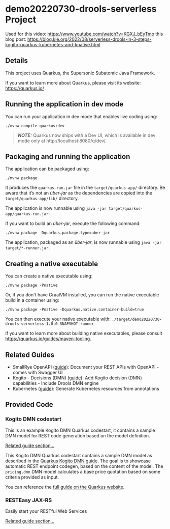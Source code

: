 # demo20220730-drools-serverless Project

Used for this video: https://www.youtube.com/watch?v=KGXJ_bEyTmo
this blog post: https://blog.kie.org/2022/08/serverless-drools-in-3-steps-kogito-quarkus-kubernetes-and-knative.html

## Details

This project uses Quarkus, the Supersonic Subatomic Java Framework.

If you want to learn more about Quarkus, please visit its website: https://quarkus.io/ .

## Running the application in dev mode

You can run your application in dev mode that enables live coding using:
```shell script
./mvnw compile quarkus:dev
```

> **_NOTE:_**  Quarkus now ships with a Dev UI, which is available in dev mode only at http://localhost:8080/q/dev/.

## Packaging and running the application

The application can be packaged using:
```shell script
./mvnw package
```
It produces the `quarkus-run.jar` file in the `target/quarkus-app/` directory.
Be aware that it’s not an _über-jar_ as the dependencies are copied into the `target/quarkus-app/lib/` directory.

The application is now runnable using `java -jar target/quarkus-app/quarkus-run.jar`.

If you want to build an _über-jar_, execute the following command:
```shell script
./mvnw package -Dquarkus.package.type=uber-jar
```

The application, packaged as an _über-jar_, is now runnable using `java -jar target/*-runner.jar`.

## Creating a native executable

You can create a native executable using: 
```shell script
./mvnw package -Pnative
```

Or, if you don't have GraalVM installed, you can run the native executable build in a container using: 
```shell script
./mvnw package -Pnative -Dquarkus.native.container-build=true
```

You can then execute your native executable with: `./target/demo20220730-drools-serverless-1.0.0-SNAPSHOT-runner`

If you want to learn more about building native executables, please consult https://quarkus.io/guides/maven-tooling.

## Related Guides

- SmallRye OpenAPI ([guide](https://quarkus.io/guides/openapi-swaggerui)): Document your REST APIs with OpenAPI - comes with Swagger UI
- Kogito - Decisions (DMN) ([guide](https://quarkus.io/guides/kogito-dmn)): Add Kogito decision (DMN) capabilities - Include Drools DMN engine
- Kubernetes ([guide](https://quarkus.io/guides/kubernetes)): Generate Kubernetes resources from annotations

## Provided Code

### Kogito DMN codestart

This is an example Kogito DMN Quarkus codestart, it contains a sample DMN model for REST code generation based on the model definition.

[Related guide section...](https://quarkus.io/guides/kogito-dmn)

This Kogito DMN Quarkus codestart contains a sample DMN model as described in the [Quarkus Kogito DMN guide](https://quarkus.io/guides/kogito-dmn).
The goal is to showcase automatic REST endpoint codegen, based on the content of the model.
The `pricing.dmn` DMN model calculates a base price quotation based on some criteria provided as input.

You can reference the [full guide on the Quarkus website](https://quarkus.io/guides/kogito-dmn).

### RESTEasy JAX-RS

Easily start your RESTful Web Services

[Related guide section...](https://quarkus.io/guides/getting-started#the-jax-rs-resources)
